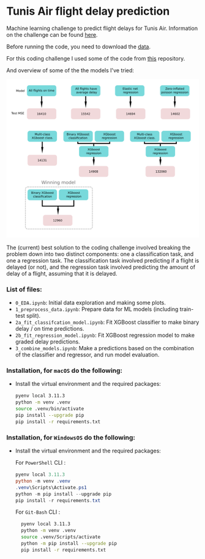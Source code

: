 # Tunis Air flight delay prediction

Machine learning challenge to predict flight delays for Tunis Air. Information on the challenge can be found [here](https://zindi.africa/competitions/flight-delay-prediction-challenge).

Before running the code, you need to download the [data](https://zindi.africa/competitions/flight-delay-prediction-challenge/data).

For this coding challenge I used some of the code from [this](https://github.com/rudyvdbrink/Predictive_modeling_skeletonscripts) repository.

And overview of some of the the models I've tried:

 


<p align="center">
    <img src="https://github.com/rudyvdbrink/Tunis_Air_prediction/blob/main/plots/models.png" width="600"\>
</p>

The (current) best solution to the coding challenge involved breaking the problem down into two distinct components: one a classification task, and one a regression task. The classification task involved predicting if a flight is delayed (or not), and the regression task involved predicting the amount of delay of a flight, assuming that it is delayed. 

### List of files:
- `0_EDA.ipynb`: Initial data exploration and making some plots.
- `1_preprocess_data.ipynb`: Prepare data for ML models (including train-test split).
- `2a_fit_classifcation_model.ipynb`: Fit XGBoost classifier to make binary delay / on time predictions.
- `2b_fit_regression_model.ipynb`: Fit XGBoost regression model to make graded delay predictions.
- `3_combine_models.ipynb`: Make a predictions based on the combination of the classifier and regressor, and run model evaluation.


### **Installation, for `macOS`** do the following: 


- Install the virtual environment and the required packages:

    ```BASH
    pyenv local 3.11.3
    python -m venv .venv
    source .venv/bin/activate
    pip install --upgrade pip
    pip install -r requirements.txt
    ```
### **Installation, for `WindowsOS`** do the following:

- Install the virtual environment and the required packages:

   For `PowerShell` CLI :

    ```PowerShell
    pyenv local 3.11.3
    python -m venv .venv
    .venv\Scripts\Activate.ps1
    python -m pip install --upgrade pip
    pip install -r requirements.txt
    ```

    For `Git-Bash` CLI :

  ```BASH
    pyenv local 3.11.3
    python -m venv .venv
    source .venv/Scripts/activate
    python -m pip install --upgrade pip
    pip install -r requirements.txt
    ```